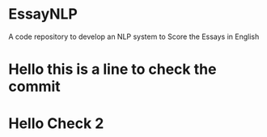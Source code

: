 # EssayNLP
A code repository to develop an NLP system to Score the Essays in English

# Hello this is a line to check the commit
# Hello Check 2
